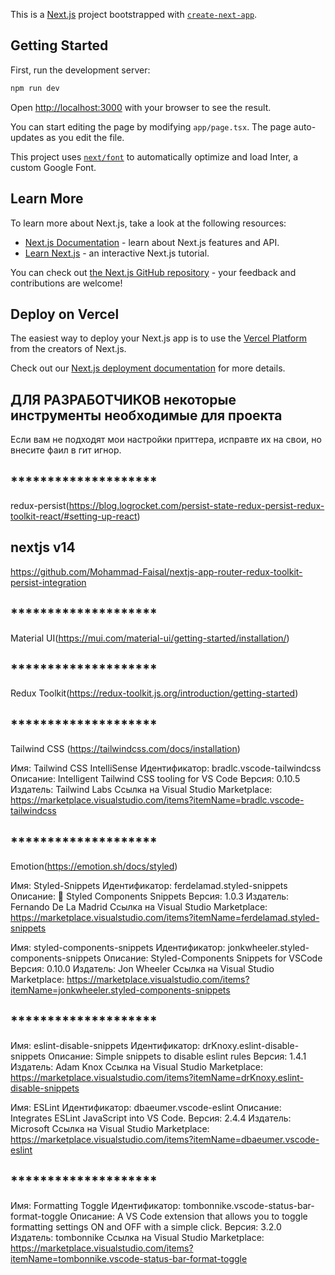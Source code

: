 This is a [Next.js](https://nextjs.org/) project bootstrapped with
[`create-next-app`](https://github.com/vercel/next.js/tree/canary/packages/create-next-app).

## Getting Started

First, run the development server:

```bash
npm run dev
```

Open [http://localhost:3000](http://localhost:3000) with your browser to see the
result.

You can start editing the page by modifying `app/page.tsx`. The page
auto-updates as you edit the file.

This project uses
[`next/font`](https://nextjs.org/docs/basic-features/font-optimization) to
automatically optimize and load Inter, a custom Google Font.

## Learn More

To learn more about Next.js, take a look at the following resources:

- [Next.js Documentation](https://nextjs.org/docs) - learn about Next.js
  features and API.
- [Learn Next.js](https://nextjs.org/learn) - an interactive Next.js tutorial.

You can check out
[the Next.js GitHub repository](https://github.com/vercel/next.js/) - your
feedback and contributions are welcome!

## Deploy on Vercel

The easiest way to deploy your Next.js app is to use the
[Vercel Platform](https://vercel.com/new?utm_medium=default-template&filter=next.js&utm_source=create-next-app&utm_campaign=create-next-app-readme)
from the creators of Next.js.

Check out our
[Next.js deployment documentation](https://nextjs.org/docs/deployment) for more
details.

## ДЛЯ РАЗРАБОТЧИКОВ некоторые инструменты необходимые для проекта

Если вам не подходят мои настройки приттера, исправте их на свои, но внесите
фаил в гит игнор.

## **\*\***\*\*\*\***\*\***\*\*\*\***\*\***\*\*\*\***\*\***

redux-persist(https://blog.logrocket.com/persist-state-redux-persist-redux-toolkit-react/#setting-up-react)

## nextjs v14

https://github.com/Mohammad-Faisal/nextjs-app-router-redux-toolkit-persist-integration

## **\*\***\*\*\*\***\*\***\*\*\*\***\*\***\*\*\*\***\*\***

Material UI(https://mui.com/material-ui/getting-started/installation/)

## **\*\***\*\*\*\***\*\***\*\*\*\***\*\***\*\*\*\***\*\***

Redux Toolkit(https://redux-toolkit.js.org/introduction/getting-started)

## **\*\***\*\*\*\***\*\***\*\*\*\***\*\***\*\*\*\***\*\***

Tailwind CSS (https://tailwindcss.com/docs/installation)

Имя: Tailwind CSS IntelliSense Идентификатор: bradlc.vscode-tailwindcss
Описание: Intelligent Tailwind CSS tooling for VS Code Версия: 0.10.5 Издатель:
Tailwind Labs Ссылка на Visual Studio Marketplace:
https://marketplace.visualstudio.com/items?itemName=bradlc.vscode-tailwindcss

## **\*\***\*\*\*\***\*\***\*\*\*\***\*\***\*\*\*\***\*\***

Emotion(https://emotion.sh/docs/styled)

Имя: Styled-Snippets Идентификатор: ferdelamad.styled-snippets Описание: 🙅
Styled Components Snippets Версия: 1.0.3 Издатель: Fernando De La Madrid Ссылка
на Visual Studio Marketplace:
https://marketplace.visualstudio.com/items?itemName=ferdelamad.styled-snippets

Имя: styled-components-snippets Идентификатор:
jonkwheeler.styled-components-snippets Описание: Styled-Components Snippets for
VSCode Версия: 0.10.0 Издатель: Jon Wheeler Ссылка на Visual Studio Marketplace:
https://marketplace.visualstudio.com/items?itemName=jonkwheeler.styled-components-snippets

## **\*\***\*\*\*\***\*\***\*\*\*\***\*\***\*\*\*\***\*\***

Имя: eslint-disable-snippets Идентификатор: drKnoxy.eslint-disable-snippets
Описание: Simple snippets to disable eslint rules Версия: 1.4.1 Издатель: Adam
Knox Ссылка на Visual Studio Marketplace:
https://marketplace.visualstudio.com/items?itemName=drKnoxy.eslint-disable-snippets

Имя: ESLint Идентификатор: dbaeumer.vscode-eslint Описание: Integrates ESLint
JavaScript into VS Code. Версия: 2.4.4 Издатель: Microsoft Ссылка на Visual
Studio Marketplace:
https://marketplace.visualstudio.com/items?itemName=dbaeumer.vscode-eslint

## **\*\***\*\*\*\***\*\***\*\*\*\***\*\***\*\*\*\***\*\***

Имя: Formatting Toggle Идентификатор: tombonnike.vscode-status-bar-format-toggle
Описание: A VS Code extension that allows you to toggle formatting settings ON
and OFF with a simple click. Версия: 3.2.0 Издатель: tombonnike Ссылка на Visual
Studio Marketplace:
https://marketplace.visualstudio.com/items?itemName=tombonnike.vscode-status-bar-format-toggle
